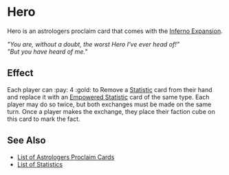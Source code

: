 # Hero

Hero is an astrologers proclaim card that comes with the [Inferno Expansion](../content.md).

*"You are, without a doubt, the worst Hero I've ever head of!"<br>"But you have heard of me."*


## Effect

Each player can :pay: 4 :gold: to Remove a [Statistic](../statistics.md) card from their hand and replace it with an [Empowered Statistic](../statistics.md) card of the same type. Each player may do so twice, but both exchanges must be made on the same turn. Once a player makes the exchange, they place their faction cube on this card to mark the fact.


## See Also

- [List of Astrologers Proclaim Cards](../astrologers_proclaim.md)
- [List of Statistics](../statistics.md)
